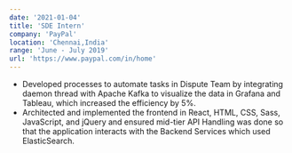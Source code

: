 ```yaml
---
date: '2021-01-04'
title: 'SDE Intern'
company: 'PayPal'
location: 'Chennai,India'
range: 'June - July 2019'
url: 'https://www.paypal.com/in/home'
---
```


- Developed processes to automate tasks in Dispute Team by integrating daemon thread with Apache Kafka to visualize the data in Grafana and Tableau, which increased the efficiency by 5%.
- Architected and implemented the frontend in React, HTML, CSS, Sass, JavaScript, and jQuery and ensured mid-tier API Handling was done so that the application interacts with the Backend Services which used ElasticSearch.
